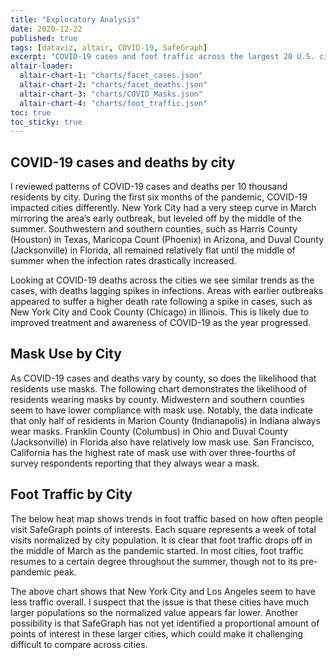 ```yaml
---
title: "Exploratory Analysis"
date: 2020-12-22
published: true
tags: [dataviz, altair, COVID-19, SafeGraph]
excerpt: "COVID-19 cases and foot traffic across the largest 20 U.S. cities."
altair-loader:
  altair-chart-1: "charts/facet_cases.json"
  altair-chart-2: "charts/facet_deaths.json"
  altair-chart-3: "charts/COVID_Masks.json"
  altair-chart-4: "charts/foot_traffic.json"
toc: true
toc_sticky: true
---
```

## COVID-19 cases and deaths by city

I reviewed patterns of COVID-19 cases and deaths per 10 thousand residents by city. During the first six months of the pandemic, COVID-19 impacted cities differently. New York City had a very steep curve in March mirroring the area’s early outbreak, but leveled off by the middle of the summer. Southwestern and southern counties, such as Harris County (Houston) in Texas, Maricopa Count (Phoenix) in Arizona, and Duval County (Jacksonville) in Florida, all remained relatively flat until the middle of summer when the infection rates drastically increased. 

<div id="altair-chart-1"></div>

Looking at COVID-19 deaths across the cities we see similar trends as the cases, with deaths lagging spikes in infections. Areas with earlier outbreaks appeared to suffer a higher death rate following a spike in cases, such as New York City and Cook County (Chicago) in Illinois. This is likely due to improved treatment and awareness of COVID-19 as the year progressed.

<div id="altair-chart-2"></div>

## Mask Use by City

As COVID-19 cases and deaths vary by county, so does the likelihood that residents use masks. The following chart demonstrates the likelihood of residents wearing masks by county. Midwestern and southern counties seem to have lower compliance with mask use. Notably, the data indicate that only half of residents in Marion County (Indianapolis) in Indiana always wear masks. Franklin County (Columbus) in Ohio and Duval County (Jacksonville) in Florida also have relatively low mask use. San Francisco, California has the highest rate of mask use with over three-fourths of survey respondents reporting that they always wear a mask.

<div id="altair-chart-3"></div>

## Foot Traffic by City

The below heat map shows trends in foot traffic based on how often people visit SafeGraph points of interests. Each square represents a week of total visits normalized by city population.  It is clear that foot traffic drops off in the middle of March as the pandemic started. In most cities, foot traffic resumes to a certain degree throughout the summer, though not to its pre-pandemic peak.

<div id="altair-chart-4"></div>

The above chart shows that New York  City and Los Angeles seem to have less traffic overall. I suspect that the issue is that these cities have much larger populations so the normalized value appears far lower. Another possibility is that SafeGraph has not yet identified a proportional amount of points of interest in these larger cities, which could make it challenging difficult to compare across cities.
